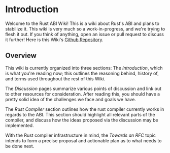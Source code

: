 # Introduction
Welcome to the Rust ABI Wiki! This is a wiki about Rust's ABI and plans to stabilize it. This wiki is very much so a work-in-progress, and we're trying to flesh it out. If you think of anything, open an issue or pull request to discuss it further! Here is this Wiki's [Github Repository](https://github.com/slightknack/rust-abi-wiki).

## Overview
This wiki is currently organized into three sections: The *Introduction*, which is what you're reading now; this outlines the reasoning behind, history of, and terms used throughout the rest of this Wiki.

The *Discussion* pages summarize various points of discussion and link out to other resources for consideration. After reading this, you should have a pretty solid idea of the challenges we face and goals we have.

The *Rust Compiler* section outlines how the rust compiler currently works in regards to the ABI. This section should highlight all relevant parts of the compiler, and discuss how the ideas proposed via the discussion may be implemented.

With the Rust compiler infrastructure in mind, the *Towards an RFC* topic intends to form a precise proposal and actionable plan as to what needs to be done next.
